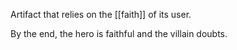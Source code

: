 Artifact that relies on the [[faith]] of its user.  

By the end, the hero is faithful and the villain doubts.